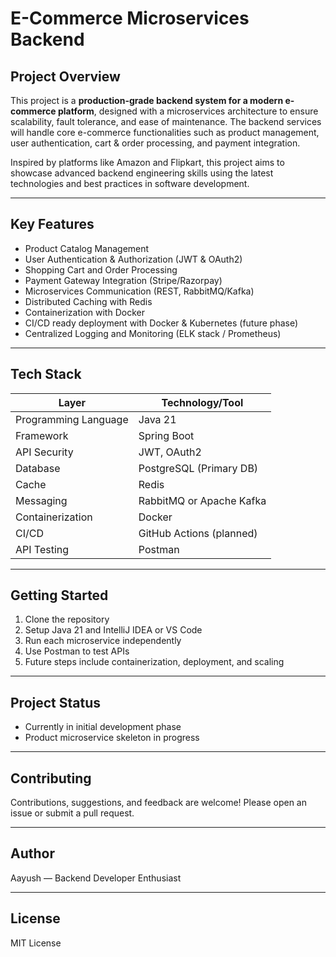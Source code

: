 # E-Commerce Microservices Backend

## Project Overview

This project is a **production-grade backend system for a modern e-commerce platform**, designed with a microservices architecture to ensure scalability, fault tolerance, and ease of maintenance. The backend services will handle core e-commerce functionalities such as product management, user authentication, cart & order processing, and payment integration.

Inspired by platforms like Amazon and Flipkart, this project aims to showcase advanced backend engineering skills using the latest technologies and best practices in software development.

---

## Key Features

- Product Catalog Management
- User Authentication & Authorization (JWT & OAuth2)
- Shopping Cart and Order Processing
- Payment Gateway Integration (Stripe/Razorpay)
- Microservices Communication (REST, RabbitMQ/Kafka)
- Distributed Caching with Redis
- Containerization with Docker
- CI/CD ready deployment with Docker & Kubernetes (future phase)
- Centralized Logging and Monitoring (ELK stack / Prometheus)

---

## Tech Stack

| Layer               | Technology/Tool          |
|---------------------|-------------------------|
| Programming Language | Java 21                 |
| Framework           | Spring Boot              |
| API Security        | JWT, OAuth2              |
| Database            | PostgreSQL (Primary DB)  |
| Cache               | Redis                    |
| Messaging           | RabbitMQ or Apache Kafka |
| Containerization    | Docker                   |
| CI/CD               | GitHub Actions (planned) |
| API Testing         | Postman                  |

---

## Getting Started

1. Clone the repository  
2. Setup Java 21 and IntelliJ IDEA or VS Code  
3. Run each microservice independently  
4. Use Postman to test APIs  
5. Future steps include containerization, deployment, and scaling  

---

## Project Status

- Currently in initial development phase  
- Product microservice skeleton in progress  

---

## Contributing

Contributions, suggestions, and feedback are welcome! Please open an issue or submit a pull request.

---

## Author

Aayush — Backend Developer Enthusiast

---

## License

MIT License

